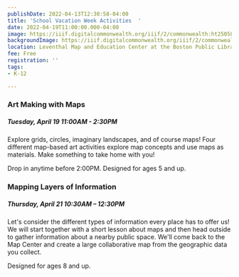 ```yaml
---
publishDate: 2022-04-13T12:30:58-04:00
title: 'School Vacation Week Activities  '
date: 2022-04-19T11:00:00.000-04:00
image: https://iiif.digitalcommonwealth.org/iiif/2/commonwealth:ht250586p/full/full/0/default.jpg
backgroundImage: https://iiif.digitalcommonwealth.org/iiif/2/commonwealth:ht250586p/full/full/0/default.jpg
location: Leventhal Map and Education Center at the Boston Public Library
fee: Free
registration: ''
tags:
- K-12

---
```

### **Art Making with Maps**

##### Tuesday, April 19 11:00AM - 2:30PM

Explore grids, circles, imaginary landscapes, and of course maps! Four different map-based art activities explore map concepts and use maps as materials. Make something to take home with you!

Drop in anytime before 2:00PM. Designed for ages 5 and up.

### Mapping Layers of Information

##### Thursday, April 21 10:30AM – 12:30PM

Let's consider the different types of information every place has to offer us! We will start together with a short lesson about maps and then head outside to gather information about a nearby public space. We'll come back to the Map Center and create a large collaborative map from the geographic data you collect.

Designed for ages 8 and up.